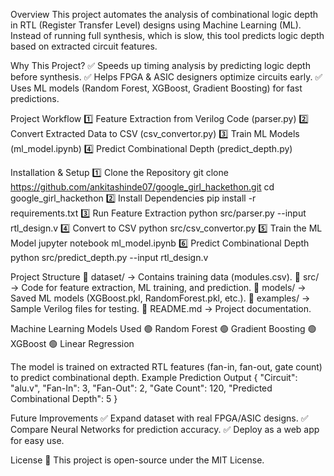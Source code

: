 Overview
This project automates the analysis of combinational logic depth in RTL (Register Transfer Level) designs using Machine Learning (ML). Instead of running full synthesis, which is slow, this tool predicts logic depth based on extracted circuit features.

Why This Project?
✅ Speeds up timing analysis by predicting logic depth before synthesis.
✅ Helps FPGA & ASIC designers optimize circuits early.
✅ Uses ML models (Random Forest, XGBoost, Gradient Boosting) for fast predictions.

Project Workflow
1️⃣ Feature Extraction from Verilog Code (parser.py)
2️⃣ Convert Extracted Data to CSV (csv_convertor.py)
3️⃣ Train ML Models (ml_model.ipynb)
4️⃣ Predict Combinational Depth (predict_depth.py)

Installation & Setup
1️⃣ Clone the Repository
git clone https://github.com/ankitashinde07/google_girl_hackethon.git
cd google_girl_hackethon
2️⃣ Install Dependencies
pip install -r requirements.txt
3️⃣ Run Feature Extraction
python src/parser.py --input rtl_design.v
4️⃣ Convert to CSV
python src/csv_convertor.py
5️⃣ Train the ML Model
jupyter notebook ml_model.ipynb
6️⃣ Predict Combinational Depth
python src/predict_depth.py --input rtl_design.v

Project Structure
📁 dataset/ → Contains training data (modules.csv).
📁 src/ → Code for feature extraction, ML training, and prediction.
📁 models/ → Saved ML models (XGBoost.pkl, RandomForest.pkl, etc.).
📁 examples/ → Sample Verilog files for testing.
📄 README.md → Project documentation.

Machine Learning Models Used
🟢 Random Forest
🟢 Gradient Boosting
🟢 XGBoost
🟢 Linear Regression

The model is trained on extracted RTL features (fan-in, fan-out, gate count) to predict combinational depth.
Example Prediction Output
{
  "Circuit": "alu.v",
  "Fan-In": 3,
  "Fan-Out": 2,
  "Gate Count": 120,
  "Predicted Combinational Depth": 5
}

Future Improvements
✅ Expand dataset with real FPGA/ASIC designs.
✅ Compare Neural Networks for prediction accuracy.
✅ Deploy as a web app for easy use.

License
📜 This project is open-source under the MIT License.

